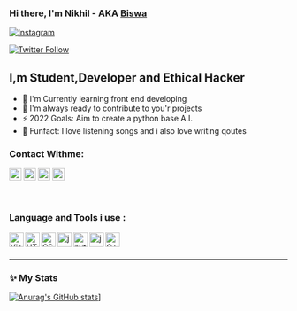 ### Hi there, I'm Nikhil - AKA [Biswa][instagram]

[![Instagram](https://img.Shields.io/website?label=x.devilop&style=for-the-badge&)](https://instagram.com/x.devilop)

[![Twitter Follow](https://img.shields.io/twitter/follow/ig_devilisop?color=1DA1F2&logo=twitter&style=for-the-badge&)](https://twitter.com/intent/follow?original_referes=https%3A%2F%2Fgithub.com%2Fig_devilisop&screen-name=ig_devilisop)

## I,m Student,Developer and Ethical Hacker

- 🔭 I'm Currently learning front end developing 
- 🍃 I'm always ready to contribute to you'r projects
- ⚡ 2022 Goals: Aim to create a python base A.I.
- 🎄 Funfact: I love listening songs and i also love writing qoutes

### Contact Withme:

[<img align="lift" alt="Biswakalyan Bhuyan | Youtube" width="22px" src="https://img.icons8.com/color/22/000000/youtube-play.png" />][youtube]
[<img align="lift" alt="Biswa | Twitter" width="22px" src="https://img.icons8.com/color/22/000000/twitter--v2.png" />][twitter]
[<img align="lift" alt="Biswakalyan Bhuyan | Linkdin" width="22px" src="https://img.icons8.com/color/22/000000/linkedin-2--v2.png" />][linkdin]
[<img align="lift" alt="Biswa | Instagram" width="22px" src="https://img.icons8.com/color/22/000000/instagram-new--v2.png" />][instagram]

<br />

### Language and Tools i use :

[<img align="left" alt="Visual Studio Code" width="26px" src="https://img.icons8.com/fluency/26/000000/visual-studio-code-2019.png" />][vscode]
[<img align="left" alt="HTML5" width="26px" src="https://img.icons8.com/color/26/000000/html-5--v1.png" />][HTML5]
[<img align="left" alt="CSS 3" width="26px" src="https://img.icons8.com/color/26/000000/css3.png" />][CSS3]
[<img align="left" alt="javascript" width="26px" src="https://img.icons8.com/color/26/000000/javascript--v2.png" />][javascript]
[<img align="left" alt="python" width="26px" src="https://img.icons8.com/color/26/000000/python--v2.png" />][python]
[<img align="left" alt="java" width="26px" src="https://img.icons8.com/color/26/000000/java-coffee-cup-logo--v2.png" />][java]
[<img align="left" alt="C++" width="26px" src="https://img.icons8.com/color/26/000000/c-plus-plus-logo.png" />][C++]

<br />
<br />

---

### ✨ My Stats

[![Anurag's GitHub stats](https://github-readme-stats.vercel.app/api?username=anuraghazra)](https://github.com/anuraghazra/github-readme-stats)]


[youtube]: https://youtube.com/channel/UCiK7eb2PWlhVuyE0uCj0ZwA
[twitter]: https://twitter.com/ig_devilisop?t=kQri76C8PWY4Mqqp_CuHgQ&s=09
[linkdin]: https://www.linkedin.com/in/biswakalyan-bhuyan-540b53214
[instagram]: https://instagram.com/x.devilop?utm_medium=copy_link
[vscode]: https://code.visualstudio.com/
[HTML5]: https://html.com/
[CSS3]: https://html.com/
[javascript]: https://www.javascript.com/
[python]: https://www.python.org/
[java]: https://www.java.com/
[C++]: https://isocpp.org/
